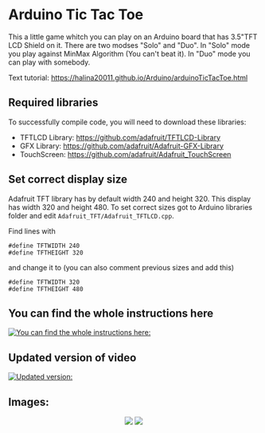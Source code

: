# Arduino Tic Tac Toe
This a little game whitch you can play on an Arduino board that has 3.5"TFT LCD Shield on it.
There are two modses "Solo" and "Duo". In "Solo" mode you play against MinMax Algorithm (You can't beat it). In "Duo" mode you can play with somebody.

Text tutorial: https://halina20011.github.io/Arduino/arduinoTicTacToe.html

## Required libraries
To successfully compile code, you will need to download these libraries:</br>

- TFTLCD Library: https://github.com/adafruit/TFTLCD-Library
- GFX Library: https://github.com/adafruit/Adafruit-GFX-Library
- TouchScreen: https://github.com/adafruit/Adafruit_TouchScreen

## Set correct display size
Adafruit TFT library has by default width 240 and height 320. This display has width 320 and height 480.
To set correct sizes got to Arduino libraries folder and edit ```Adafruit_TFT/Adafruit_TFTLCD.cpp```.

Find lines with
```
#define TFTWIDTH 240
#define TFTHEIGHT 320
```
and change it to (you can also comment previous sizes and add this)
```
#define TFTWIDTH 320
#define TFTHEIGHT 480
```

## You can find the whole instructions here
[![You can find the whole instructions here:](https://img.youtube.com/vi/QE2UWFv8szw/maxresdefault.jpg)](https://www.youtube.com/watch?v=QE2UWFv8szw) </br>

## Updated version of video
[![Updated version:](https://img.youtube.com/vi/uN5qn51rdnU/maxresdefault.jpg)](https://youtu.be/uN5qn51rdnU) </br>

## Images:
<div style="text-align:center">
    <img src="https://halina20011.github.io/Images/ContentImages/arduinoTicTacToeImage1.jpg"/>
    <img src="/Images/image.jpg"/><div>
</div>
